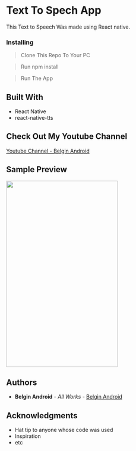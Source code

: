 # Text To Spech App

This Text to Speech Was made using React native. 

### Installing

> Clone This Repo To Your PC 

> Run npm install

> Run The App

## Built With

* React Native
* react-native-tts

## Check Out My Youtube Channel

[Youtube Channel - Belgin Android](https://youtube.com/c/belginandroid)

## Sample Preview

<img src="https://user-images.githubusercontent.com/61349423/86529861-d0475700-bed1-11ea-845e-b1b2a84554ee.png" width="300" height="500">

## Authors

* **Belgin Android** - *All Works* - [Belgin Android](https://github.com/Belgin-Android)

## Acknowledgments

* Hat tip to anyone whose code was used
* Inspiration
* etc

